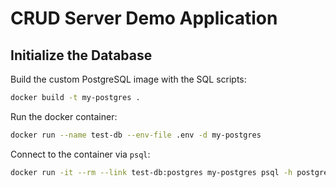 # CRUD Server Demo Application

## Initialize the Database

Build the custom PostgreSQL image with the SQL scripts:
```bash
docker build -t my-postgres .
```

Run the docker container:
```bash
docker run --name test-db --env-file .env -d my-postgres
```

Connect to the container via `psql`:
```bash
docker run -it --rm --link test-db:postgres my-postgres psql -h postgres -U postgres
```